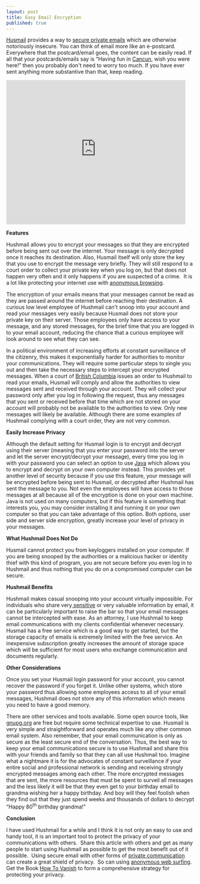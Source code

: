 ```yaml
---
layout: post
title: Easy Email Encryption
published: true
---
```

<p><a title="Hushmail" href="http://www.hushmail.com/" target="_blank">Husmail</a> provides a way to <a title="Husmail-Husmail Login" href="http://www.howtovanish.com/2010/03/husmail-husmail-login/" target="_blank">secure private emails</a> which are otherwise notoriously insecure.  You can think of email more like an e-postcard.  Everywhere that the  postcard/email goes, the content can be easily read.  If all that your postcards/emails say is “Having fun in <a title="Cancun" href="http://www.amazon.com/gp/product/B00005MG3D?ie=UTF8&amp;tag=vanish-20&amp;linkCode=xm2&amp;camp=1789&amp;creativeASIN=B00005MG3D" target="_blank">Cancun</a>, wish you were here!” then you probably don't need to worry too much.  If you have ever sent anything more substantive than that, keep reading.</p>
<p><object classid="clsid:d27cdb6e-ae6d-11cf-96b8-444553540000" width="480" height="385" codebase="http://download.macromedia.com/pub/shockwave/cabs/flash/swflash.cab#version=6,0,40,0"><param name="src" value="http://www.youtube-nocookie.com/v/Yf4WxHWyI74&amp;hl=en_US&amp;fs=1&amp;" /><embed type="application/x-shockwave-flash" width="480" height="385" src="http://www.youtube-nocookie.com/v/Yf4WxHWyI74&amp;hl=en_US&amp;fs=1&amp;"></embed></object></p>
<p><strong>Features</strong></p>
<p>Hushmail allows you to encrypt your messages so that they are encrypted before being sent out over the internet.  Your message is only decrypted once it reaches its destination. Also, Husmail itself will only store the key that you use to encrypt the message very briefly. They will still respond to a court order to collect your private key when you log on, but that does not happen very often and it only happens if you are suspected of a crime.  It is a lot like protecting your internet use with <a title="anonymous browsing" href="http://www.howtovanish.com/2009/11/should-i-pay-for-anonymous-web-surfing/" target="_blank">anonymous browsing</a>.</p>
<p>The encryption of your emails means that your messages cannot be read as they are passed around the internet before reaching their destination.  A curious low level employee of Hushmail can't snoop into your account and read your messages very easily because Husmail does not store your private key on their server.  Those employees only have access to your message, and any stored messages, for the brief time that you are logged in to your email account, reducing the chance that a curious employee will look around to see what they can see.</p>
<p>In a political environment of increasing efforts at constant surveillance of the citizenry, this makes it exponentially harder for authorities to monitor your communications.  They will require some particular steps to single you out and then take the necessary steps to intercept your encrypted messages.  When a court of <a title="B.C." href="http://www.vancouver2010.com/paralympic-games/" target="_blank">British Columbia</a> issues an order to Hushmail to read your emails, Husmail will comply and allow the authorities to view  messages sent and received through your account.  They will collect your password only after you log in following the request, thus any messages that you sent or received before that time which are not stored on your account will probably not be available to the authorities to view.  Only new messages will likely be available.  Although there are some examples of Hushmail complying with a court order, they are not very common.</p>
<p><strong>Easily Increase Privacy</strong></p>
<p>Although the default setting for Husmail login is to encrypt and decrypt using their server (meaning that you enter your password into the server and let the server encrypt/decrypt your message), every time you log in with your password you can select an option to use <a title="Java" href="http://www.java.com/en/download/index.jsp" target="_blank">Java</a> which allows you to encrypt and decrypt on your own computer instead.  This provides yet another level of security because if you use this feature, your message will be encrypted before being sent to Husmail, or decrypted after Hushmail has sent the message to you.  Not even the employees will have access to those messages at all because all of the encryption is done on your own machine.  Java is not used on many computers, but if this feature is something that interests you, you may consider installing it and running it on your own computer so that you can take advantage of this option.  Both options, user side and server side encryption, greatly increase your level of privacy in your messages.</p>
<p><strong>What Hushmail Does Not Do</strong></p>
<p>Husmail cannot protect you from keyloggers installed on your computer.  If you are being snooped by the authorities or a malicious hacker or identity thief with this kind of program, you are not secure before you even log in to Hushmail and thus nothing that you do on a compromised computer can be secure.</p>
<p><strong>Hushmail Benefits</strong></p>
<p>Hushmail makes casual snooping into your account virtually impossible.  For individuals who share very<a title="sensitive" href="http://www.infotoday.com/linkup/lud080105-goldsborough.shtml" target="_blank"> sensitive</a> or very valuable information by email, it can be particularly important to raise the bar so that your email messages cannot be intercepted with ease.  As an attorney,  I use Hushmail to keep email communications with my clients confidential whenever necessary.  Husmail has a free service which is a good way to get started, but the storage capacity of emails is extremely limited with the free service.  An inexpensive subscription greatly increases the amount of storage space which will be sufficient for most users who exchange communication and documents regularly.</p>
<p><strong>Other Considerations</strong></p>
<p>Once you set your Husmail login password for your account, you cannot recover the password if you forget it.  Unlike other systems, which store your password thus allowing some employees access to all of your email messages, Hushmail does not store any of this information which means you need to have a good memory.</p>
<p>There are other services and tools available. Some open source tools, like <a title="gnupg" href="http://www.gnupg.org/" target="_blank">gnupg.org</a> are free but require some technical expertise to use.  Husmail is very simple and straightforward and operates much like any other common email system.  Also remember, that your email communication is only as secure as the least secure end of the conversation.  Thus, the best way to keep your email communications secure is to use Hushmail and share this with your friends and family so that they can all use Hushmail too.  Imagine what a nightmare it is for the advocates of constant surveillance if your entire social and professional network is sending and receiving strongly encrypted messages among each other.  The more encrypted messages that are sent, the more resources that must be spent to surveil all messages and the less likely it will be that they even get to your birthday email to grandma wishing her a happy birthday.  And boy will they feel foolish when they find out that they just spend weeks and thousands of dollars to decrypt “Happy 80<sup>th</sup> birthday grandma!”</p>
<p><strong>Conclusion</strong></p>
<p>I have used Hushmail for a while and I think it is not only an easy to use and handy tool, it is an important tool to protect the privacy of your communications with others.  Share this article with others and get as many people to start using Hushmail as possible to get the most benefit out of it possible.  Using secure email with other forms of <a title="Private Communication" href="http://www.howtovanish.com/2010/03/transfer-big-files-securely/" target="_blank">private communication</a> can create a great shield of privacy.  So can using <a href="http://www.howtovanish.com/IdentityCloaker">anonymous web surfing</a>.  Get the Book <a href="http://www.howtovanish.com/HTVBook">How To Vanish</a> to form a comprehensive strategy for protecting your privacy.</p>
